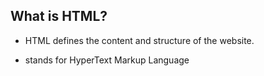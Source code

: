 ## What is HTML? 

- HTML defines the content and structure of the website. 

- stands for HyperText Markup Language 

